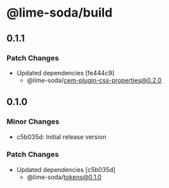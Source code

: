 # @lime-soda/build

## 0.1.1

### Patch Changes

- Updated dependencies [fe444c9]
  - @lime-soda/cem-plugin-css-properties@0.2.0

## 0.1.0

### Minor Changes

- c5b035d: Initial release version

### Patch Changes

- Updated dependencies [c5b035d]
  - @lime-soda/tokens@0.1.0
